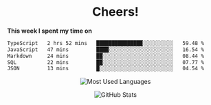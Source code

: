 <h1 align="center">Cheers!</h1>

**This week I spent my time on**
<!--START_SECTION:waka-->

```txt
TypeScript   2 hrs 52 mins   ███████████████░░░░░░░░░░   59.48 %
JavaScript   47 mins         ████░░░░░░░░░░░░░░░░░░░░░   16.54 %
Markdown     24 mins         ██░░░░░░░░░░░░░░░░░░░░░░░   08.44 %
SQL          22 mins         ██░░░░░░░░░░░░░░░░░░░░░░░   07.77 %
JSON         13 mins         █░░░░░░░░░░░░░░░░░░░░░░░░   04.54 %
```

<!--END_SECTION:waka-->

<p align="center"><img src="https://github-readme-stats.vercel.app/api/top-langs/?username=thnkrn&layout=compact&hide=html&theme=tokyonight" alt="Most Used Languages" /></p>

<p align="center"><img src="https://github-readme-stats.vercel.app/api?username=thnkrn&show_icons=true&count_private=true&theme=tokyonight&show=reviews&hide_rank=false&rank_icon=github" alt="GitHub Stats" /></p>

<!-- <p align="center"><a href="https://wakatime.com"><img src="https://wakatime.com/share/@thnkrn/40092326-d1bd-471b-89da-9a7c63939402.png" /></p>
 -->
